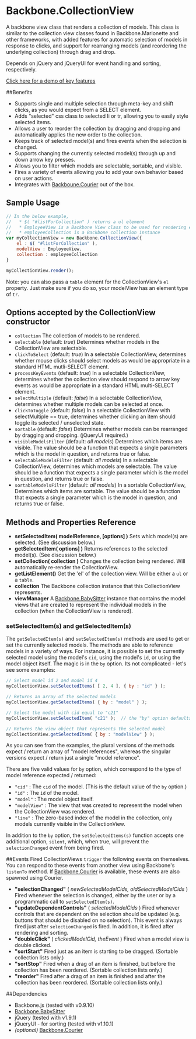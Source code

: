 # Backbone.CollectionView

A backbone view class that renders a collection of models. This class is similar to the collection view classes found in Backbone.Marionette and other frameworks, with added features for automatic selection of models in response to clicks, and support for rearranging models (and reordering the underlying collection) through drag and drop.

Depends on jQuery and jQueryUI for event handling and sorting, respectively.

[Click here for a demo of key features](http://rotundasoftware.github.com/backbone-collection-view/)

##Benefits

* Supports single and multiple selection through meta-key and shift clicks, as you would expect from a SELECT element.
* Adds "selected" css class to selected li or tr, allowing you to easily style selected items.
* Allows a user to reorder the collection by dragging and dropping and automatically applies the new order to the collection.
* Keeps track of selected model(s) and fires events when the selection is changed.
* Supports changing the currently selected model(s) through up and down arrow key presses.
* Allows you to filter which models are selectable, sortable, and visible.
* Fires a variety of events allowing you to add your own behavior based on user actions.
* Integrates with [Backboune.Courier](https://github.com/rotundasoftware/backbone.courier) out of the box.

## Sample Usage
```javascript
// In the below example,
//   * $( "#listForCollection" ) returns a ul element
//   * EmployeeView is a Backbone View class to be used for rendering each model in the collection
//   * employeeCollection is a Backbone collection instance
var myCollectionView = new Backbone.CollectionView({
	el : $( "#listForCollection" ),
	modelView : EmployeeView,
	collection : employeeCollection
}

myCollectionView.render();
```

Note: you can also pass a `table` element for the CollectionView's `el` property. Just make sure if you do so, your modelView has an element type of `tr`.

## Options accepted by the CollectionView constructor
* `collection` The collection of models to be rendered.
* `selectable` (default: _true_) Determines whether models in the CollectionView are selectable.
* `clickToSelect` (default: _true_) In a selectable CollectionView, determines whether mouse clicks should select models as would be appropriate in a standard HTML mutli-SELECT element.
* `processKeyEvents` (default: _true_) In a selectable CollectionView, determines whether the collection view should respond to arrow key events as would be appropriate in a standard HTML multi-SELECT element.
* `selectMultiple` (default: _false_) In a selectable CollectionView, determines whether multiple models can be selected at once.
* `clickToToggle` (default: _false_) In a selectable CollectionView with selectMultiple == true, determines whether clicking an item should toggle its selected / unselected state.
* `sortable` (default: _false_) Determines whether models can be rearranged by dragging and dropping. (jQueryUI required.)
* `visibleModelsFilter` (default: _all models_) Determines which items are visible. The value should be a function that expects a single parameters which is the model in question, and returns true or false.
* `selectableModelsFilter` (default: _all models_) In a selectable CollectionView, determines which models are selectable. The value should be a function that expects a single parameter which is the model in question, and returns true or false.
* `sortableModelsFilter` (default: _all models_) In a sortable CollectionView, Determines which items are sortable. The value should be a function that expects a single parameter which is the model in question, and returns true or false.

## Methods and Properties Reference

* __setSelectedItem( modelReference, [options] )__ Sets which model(s) are selected. (See discussion below.)
* __getSelectedItem( options] )__ Returns references to the selected model(s). (See discussion below.)
* __setCollection( collection )__ Changes the collection being rendered. Will automatically re-render the CollectionView.
* __getListElement()__ Get the 'el' of the collection view. Will be either a `ul` or a `table`.
* __collection__ The Backbone collection instance that this CollectionView represents.
* __viewManager__ A [Backbone.BabySitter](https://github.com/marionettejs/backbone.babysitter) instance that contains the model views that are created to represent the individual models in the collection (when the CollectionView is rendered).


### <a name="setSelectedItem"></a>setSelectedItem(s) and getSelectedItem(s)

The `getSelectedItem(s)` and `setSelectedItem(s)` methods are used to get or set the currently selected models. The methods are able to reference models in a variety of ways. For instance, it is possible to set the currently selected model using the model's `cid`, using the model's `id`, or using the model object itself. The magic is in the `by` option. Its not complicated - let's see some examples:

```javascript
// Select model id 2 and model id 4
myCollectionView.setSelectedItems( [ 2, 4 ], { by : "id" } );

// Returns an array of the selected models
myCollectionView.getSelectedItems( { by : "model" } );

// Select the model with cid equal to "c21"
myCollectionView.setSelectedItem( "c21" );	// the "by" option defaults to "cid"

// Returns the view object that represents the selected model
myCollectionView.getSelectedItem( { by : "modelView" } );
```

As you can see from the examples, the plural versions of the methods expect / return an array of "model references", whereas the singular versions expect / return just a single "model reference".

There are five valid values for `by` option, which correspond to the type of model reference expected / returned:
* `"cid"` : The `cid` of the model. (This is the default value of the `by` option.)
* `"id"` : The `id` of the model.
* `"model"` : The model object itself.
* `"modelView"` : The view that was created to represent the model when the CollectionView was rendered.
* `"line"` : The zero-based index of the model in the collection, only models currently visible in the CollectionView.

In addition to the `by` option, the `setSelectedItems(s)` function accepts one additional option, `silent`, which, when true, will prevent the `selectionChanged` event from being fired.

##Events Fired
CollectionViews `trigger` the following events on themselves. You can respond to these events from another view using Backbone's `listenTo` method. If [Backbone.Courier](https://github.com/rotundasoftware/backbone.courier)
 is available, these events are also spawned using Courier.
* __"selectionChanged"__ ( _newSelectedModelCids, oldSelectedModelCids_ )  Fired whenever the selection is changed, either by the user or by a programmatic call to `setSelectedItem(s)`.
* __"updateDependentControls"__ ( _selectedModelCids_ ) Fired whenever controls that are dependent on the selection should be updated (e.g. buttons that should be disabled on no selection). This event is always fired just after `selectionChanged` is fired. In addition, it is fired after rendering and sorting.
* __"doubleClick"__ ( _clickedModelCid, theEvent_ ) Fired when a model view is double clicked.
* __"sortStart"__  Fired just as an item is starting to be dragged. (Sortable collection lists only.)
* __"sortStop"__  Fired when a drag of an item is finished, but before the collection has been reordered. (Sortable collection lists only.)
* __"reorder"__  Fired after a drag of an item is finished and after the collection has been reordered. (Sortable collection lists only.)

##Dependencies
* Backbone.js (tested with v0.9.10)
* [Backbone.BabySitter](https://github.com/marionettejs/backbone.babysitter)
* jQuery (tested with v1.9.1)
* jQueryUI - for sorting (tested with v1.10.1)
* _(optional)_ [Backbone.Courier](https://github.com/rotundasoftware/backbone.courier)
